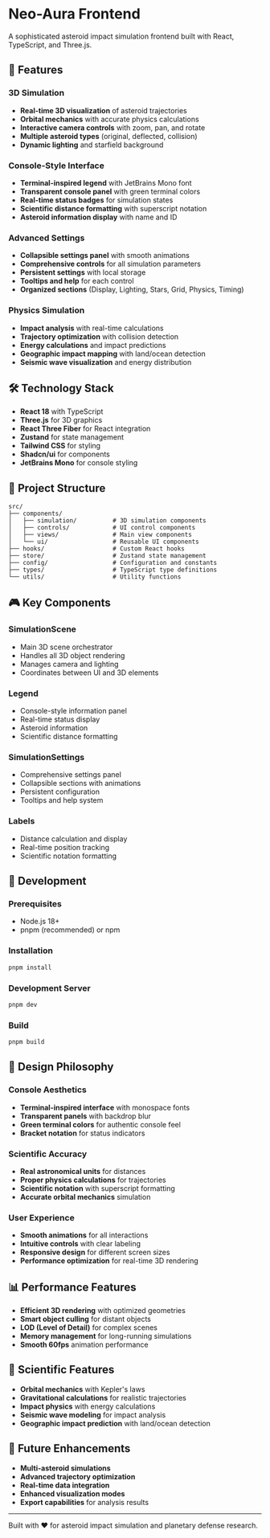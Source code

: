 # Neo-Aura Frontend

A sophisticated asteroid impact simulation frontend built with React, TypeScript, and Three.js.

## 🚀 Features

### 3D Simulation
- **Real-time 3D visualization** of asteroid trajectories
- **Orbital mechanics** with accurate physics calculations
- **Interactive camera controls** with zoom, pan, and rotate
- **Multiple asteroid types** (original, deflected, collision)
- **Dynamic lighting** and starfield background

### Console-Style Interface
- **Terminal-inspired legend** with JetBrains Mono font
- **Transparent console panel** with green terminal colors
- **Real-time status badges** for simulation states
- **Scientific distance formatting** with superscript notation
- **Asteroid information display** with name and ID

### Advanced Settings
- **Collapsible settings panel** with smooth animations
- **Comprehensive controls** for all simulation parameters
- **Persistent settings** with local storage
- **Tooltips and help** for each control
- **Organized sections** (Display, Lighting, Stars, Grid, Physics, Timing)

### Physics Simulation
- **Impact analysis** with real-time calculations
- **Trajectory optimization** with collision detection
- **Energy calculations** and impact predictions
- **Geographic impact mapping** with land/ocean detection
- **Seismic wave visualization** and energy distribution

## 🛠️ Technology Stack

- **React 18** with TypeScript
- **Three.js** for 3D graphics
- **React Three Fiber** for React integration
- **Zustand** for state management
- **Tailwind CSS** for styling
- **Shadcn/ui** for components
- **JetBrains Mono** for console styling

## 📁 Project Structure

```
src/
├── components/
│   ├── simulation/          # 3D simulation components
│   ├── controls/            # UI control components
│   ├── views/               # Main view components
│   └── ui/                  # Reusable UI components
├── hooks/                   # Custom React hooks
├── store/                   # Zustand state management
├── config/                  # Configuration and constants
├── types/                   # TypeScript type definitions
└── utils/                   # Utility functions
```

## 🎮 Key Components

### SimulationScene
- Main 3D scene orchestrator
- Handles all 3D object rendering
- Manages camera and lighting
- Coordinates between UI and 3D elements

### Legend
- Console-style information panel
- Real-time status display
- Asteroid information
- Scientific distance formatting

### SimulationSettings
- Comprehensive settings panel
- Collapsible sections with animations
- Persistent configuration
- Tooltips and help system

### Labels
- Distance calculation and display
- Real-time position tracking
- Scientific notation formatting

## 🔧 Development

### Prerequisites
- Node.js 18+
- pnpm (recommended) or npm

### Installation
```bash
pnpm install
```

### Development Server
```bash
pnpm dev
```

### Build
```bash
pnpm build
```

## 🎨 Design Philosophy

### Console Aesthetics
- **Terminal-inspired interface** with monospace fonts
- **Transparent panels** with backdrop blur
- **Green terminal colors** for authentic console feel
- **Bracket notation** for status indicators

### Scientific Accuracy
- **Real astronomical units** for distances
- **Proper physics calculations** for trajectories
- **Scientific notation** with superscript formatting
- **Accurate orbital mechanics** simulation

### User Experience
- **Smooth animations** for all interactions
- **Intuitive controls** with clear labeling
- **Responsive design** for different screen sizes
- **Performance optimization** for real-time 3D rendering

## 📊 Performance Features

- **Efficient 3D rendering** with optimized geometries
- **Smart object culling** for distant objects
- **LOD (Level of Detail)** for complex scenes
- **Memory management** for long-running simulations
- **Smooth 60fps** animation performance

## 🔬 Scientific Features

- **Orbital mechanics** with Kepler's laws
- **Gravitational calculations** for realistic trajectories
- **Impact physics** with energy calculations
- **Seismic wave modeling** for impact analysis
- **Geographic impact prediction** with land/ocean detection

## 🎯 Future Enhancements

- **Multi-asteroid simulations**
- **Advanced trajectory optimization**
- **Real-time data integration**
- **Enhanced visualization modes**
- **Export capabilities** for analysis results

---

Built with ❤️ for asteroid impact simulation and planetary defense research.